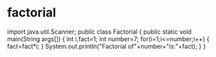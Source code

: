 # factorial
import java.util.Scanner;
public class Factorial
{
public static void main(String args[])
{
int i,fact=1;
int number=7;
for(i=1;i<=number;i++)
{
fact=fact*i;
}
System.out.println("Factorial of"+number+"is:"+fact);
}
}
